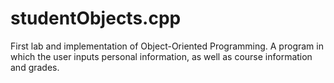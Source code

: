 # studentObjects.cpp
First lab and implementation of Object-Oriented Programming. A program in which the user inputs personal information, as well as course information and grades.

